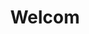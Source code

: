---
title: Welcom

description: Looking for a place to stay? We have new, high standard apartments in the hearth of Balestrand. Balconies with an amazing fjord view. Fully furnished, well equipped kitchen and bathroom. Perfect for a small family or if you are looking for a flexible stay.

intro: Looking for a place to stay? We have new, high standard apartments in the hearth of Balestrand. Balconies with an amazing fjord view. Fully furnished, well equipped kitchen and bathroom. Perfect for a small family or if you are looking for a flexible stay.

intro-button: View our apartments

items:
- title: Rental
  image: /images/jetski/IMG_0890.jpg
  desc: We rent out jet skis, cars and apartments in the center of Balestrand. Perfect for short day trips in the local area.
  button: More information
  url : rental

- title: Location
  image: /images/balestrand.jpg
  desc: Our apartments are located centrally in Balestrand. With calm and quiet surroundings and an amazing view of the fjord. Balestrand offers beautiful scenery and high mountains with fantastic hiking opportunities. With short distances to grocery stores, tourist information and hiking opurtunities this is a perfect base for a longer stay.
  button: More information
  url : info

- title: Explore
  image: /images/explore.jpg
  desc: Balestrand has many hidden treasures to explore. Go hiking in the high mountains, watch the fjord from above, or cruise the fjord, close to the elements. The opportunities are endless.
  button: Explore Balestrand. 
  url: explore

- title: Do you have any questions about our apartments?
  image: /images/esefjord.jpg
  button: Find more information
  url: info

---